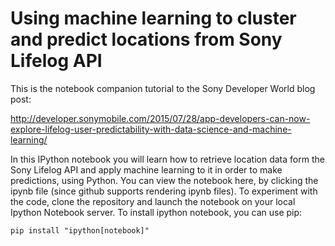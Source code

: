 # Using machine learning to cluster and predict locations from Sony Lifelog API
This is the notebook companion tutorial to the Sony Developer World blog post:

http://developer.sonymobile.com/2015/07/28/app-developers-can-now-explore-lifelog-user-predictability-with-data-science-and-machine-learning/

In this IPython notebook you will learn how to retrieve location data form the Sony Lifelog API and apply machine learning to it in order to make predictions, using Python. You can view the notebook here, by clicking the ipynb file (since github supports rendering ipynb files). To experiment with the code, clone the repository and launch the notebook on your local Ipython Notebook server. To install ipython notebook, you can use pip:

```pip install "ipython[notebook]"```
